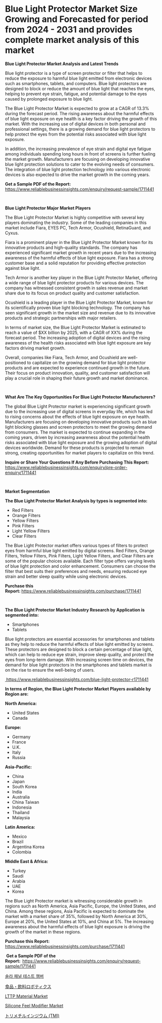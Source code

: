 <p><h1>Blue Light Protector Market Size Growing and Forecasted for period from 2024 - 2031 and provides complete market analysis of this market</h1></p><p><strong>Blue Light Protector Market Analysis and Latest Trends</strong></p>
<p><p>Blue light protector is a type of screen protector or filter that helps to reduce the exposure to harmful blue light emitted from electronic devices such as smartphones, tablets, and computers. Blue light protectors are designed to block or reduce the amount of blue light that reaches the eyes, helping to prevent eye strain, fatigue, and potential damage to the eyes caused by prolonged exposure to blue light.</p><p>The Blue Light Protector Market is expected to grow at a CAGR of 13.3% during the forecast period. The rising awareness about the harmful effects of blue light exposure on eye health is a key factor driving the growth of this market. With the increasing use of digital devices in both personal and professional settings, there is a growing demand for blue light protectors to help protect the eyes from the potential risks associated with blue light exposure.</p><p>In addition, the increasing prevalence of eye strain and digital eye fatigue among individuals spending long hours in front of screens is further fueling the market growth. Manufacturers are focusing on developing innovative blue light protection solutions to cater to the evolving needs of consumers. The integration of blue light protection technology into various electronic devices is also expected to drive the market growth in the coming years.</p></p>
<p><strong>Get a Sample PDF of the Report:&nbsp;</strong> <a href="https://www.reliablebusinessinsights.com/enquiry/request-sample/1711441">https://www.reliablebusinessinsights.com/enquiry/request-sample/1711441</a></p>
<p>&nbsp;</p>
<p><strong>Blue Light Protector Major Market Players</strong></p>
<p><p>The Blue Light Protector Market is highly competitive with several key players dominating the industry. Some of the leading companies in this market include Fiara, EYES PC, Tech Armor, Ocushield, RetinaGuard, and Cyxus.</p><p>Fiara is a prominent player in the Blue Light Protector Market known for its innovative products and high-quality standards. The company has experienced significant market growth in recent years due to the increasing awareness of the harmful effects of blue light exposure. Fiara has a strong customer base and a solid reputation for providing effective protection against blue light.</p><p>Tech Armor is another key player in the Blue Light Protector Market, offering a wide range of blue light protector products for various devices. The company has witnessed consistent growth in sales revenue and market share due to its focus on product quality and customer satisfaction.</p><p>Ocushield is a leading player in the Blue Light Protector Market, known for its scientifically proven blue light blocking technology. The company has seen significant growth in the market size and revenue due to its innovative products and strategic partnerships with major retailers.</p><p>In terms of market size, the Blue Light Protector Market is estimated to reach a value of $XX billion by 2025, with a CAGR of XX% during the forecast period. The increasing adoption of digital devices and the rising awareness of the health risks associated with blue light exposure are key factors driving market growth.</p><p>Overall, companies like Fiara, Tech Armor, and Ocushield are well-positioned to capitalize on the growing demand for blue light protector products and are expected to experience continued growth in the future. Their focus on product innovation, quality, and customer satisfaction will play a crucial role in shaping their future growth and market dominance.</p></p>
<p>&nbsp;</p>
<p><strong>What Are The Key Opportunities For Blue Light Protector Manufacturers?</strong></p>
<p><p>The global Blue Light Protector market is experiencing significant growth due to the increasing use of digital screens in everyday life, which has led to rising concerns about the effects of blue light exposure on eye health. Manufacturers are focusing on developing innovative products such as blue light blocking glasses and screen protectors to meet the growing demand from consumers. The market is expected to continue expanding in the coming years, driven by increasing awareness about the potential health risks associated with blue light exposure and the growing adoption of digital devices worldwide. Demand for these products is projected to remain strong, creating opportunities for market players to capitalize on this trend.</p></p>
<p><strong>Inquire or Share Your Questions If Any Before Purchasing This Report:</strong> <a href="https://www.reliablebusinessinsights.com/enquiry/pre-order-enquiry/1711441">https://www.reliablebusinessinsights.com/enquiry/pre-order-enquiry/1711441</a></p>
<p>&nbsp;</p>
<p><strong>Market Segmentation</strong></p>
<p><strong>The Blue Light Protector Market Analysis by types is segmented into:</strong></p>
<p><ul><li>Red Filters</li><li>Orange Filters</li><li>Yellow Filters</li><li>Pink Filters</li><li>Light Yellow Filters</li><li>Clear Filters</li></ul></p>
<p><p>The Blue Light Protector market offers various types of filters to protect eyes from harmful blue light emitted by digital screens. Red Filters, Orange Filters, Yellow Filters, Pink Filters, Light Yellow Filters, and Clear Filters are some of the popular choices available. Each filter type offers varying levels of blue light protection and color enhancement. Consumers can choose the filter that best suits their preferences and needs, ensuring reduced eye strain and better sleep quality while using electronic devices.</p></p>
<p><strong>Purchase this Report:&nbsp;</strong><a href="https://www.reliablebusinessinsights.com/purchase/1711441">https://www.reliablebusinessinsights.com/purchase/1711441</a></p>
<p>&nbsp;</p>
<p><strong>The Blue Light Protector Market Industry Research by Application is segmented into:</strong></p>
<p><ul><li>Smartphones</li><li>Tablets</li></ul></p>
<p><p>Blue light protectors are essential accessories for smartphones and tablets as they help to reduce the harmful effects of blue light emitted by screens. These protectors are designed to block a certain percentage of blue light, which can help to reduce eye strain, improve sleep quality, and protect the eyes from long-term damage. With increasing screen time on devices, the demand for blue light protectors in the smartphones and tablets market is on the rise to ensure the well-being of users.</p></p>
<p><a href="https://www.reliablebusinessinsights.com/blue-light-protector-r1711441">&nbsp;https://www.reliablebusinessinsights.com/blue-light-protector-r1711441</a></p>
<p><strong>In terms of Region, the Blue Light Protector Market Players available by Region are:</strong></p>
<p>
    <p> <strong> North America: </strong>
        <ul>
            <li>United States</li>
            <li>Canada</li>
        </ul>
        </p> 
    <p> <strong> Europe: </strong>
        <ul>
            <li>Germany</li>
            <li>France</li>
            <li>U.K.</li>
            <li>Italy</li>
            <li>Russia</li>
        </ul>
        </p> 
    <p> <strong> Asia-Pacific: </strong>
        <ul>
            <li>China</li>
            <li>Japan</li>
            <li>South Korea</li>
            <li>India</li>
            <li>Australia</li>
            <li>China Taiwan</li>
            <li>Indonesia</li>
            <li>Thailand</li>
            <li>Malaysia</li>
        </ul>
        </p> 
    <p> <strong> Latin America: </strong>
        <ul>
            <li>Mexico</li>
            <li>Brazil</li>
            <li>Argentina Korea</li>
            <li>Colombia</li>
        </ul>
        </p> 
    <p> <strong> Middle East & Africa: </strong>
        <ul>
            <li>Turkey</li>
            <li>Saudi</li>
            <li>Arabia</li>
            <li>UAE</li>
            <li>Korea</li>
        </ul>
    </p>
    </p>
<p><p>The Blue Light Protector market is witnessing considerable growth in regions such as North America, Asia Pacific, Europe, the United States, and China. Among these regions, Asia Pacific is expected to dominate the market with a market share of 35%, followed by North America at 30%, Europe at 20%, the United States at 10%, and China at 5%. The increasing awareness about the harmful effects of blue light exposure is driving the growth of the market in these regions.</p></p>
<p><strong>Purchase this Report: </strong><a href="https://www.reliablebusinessinsights.com/purchase/1711441">https://www.reliablebusinessinsights.com/purchase/1711441</a></p>
<p>&nbsp;<strong>Get a Sample PDF of the Report:&nbsp;&nbsp;</strong><a href="https://www.reliablebusinessinsights.com/enquiry/request-sample/1711441">https://www.reliablebusinessinsights.com/enquiry/request-sample/1711441</a></p>
<p><strong></strong></p>
<p><p><a href="https://github.com/JosefaRice/Market-Research-Report-List-1/blob/main/9167801146815.md">솔라 패널 테스트 챔버</a></p><p><a href="https://medium.com/@terrellconn2023/2024%E5%B9%B4%E3%81%8B%E3%82%892031%E5%B9%B4%E3%81%BE%E3%81%A7%E3%81%AE%E9%A3%9F%E5%93%81%E3%81%A8%E9%A3%B2%E6%96%99%E3%83%AD%E3%83%9C%E3%83%86%E3%82%A3%E3%82%AF%E3%82%B9%E5%B8%82%E5%A0%B4%E3%81%AE%E6%88%90%E9%95%B7%E5%B1%95%E6%9C%9B%E3%81%AF-%E5%B8%82%E5%A0%B4%E3%81%AE%E5%82%BE%E5%90%91%E5%88%86%E6%9E%90%E3%81%AB%E3%82%88%E3%82%8B%E5%BF%9C%E7%94%A8-%E5%9C%B0%E5%9F%9F%E3%81%AE%E5%B1%95%E6%9C%9B-%E5%8F%8E%E7%9B%8A%E3%81%AB-%E3%81%AE%E5%B9%B4%E9%96%93%E6%88%90%E9%95%B7%E7%8E%87-cagr-%E3%81%A7%E4%BA%88%E6%B8%AC%E3%81%95%E3%82%8C%E3%81%A6%E3%81%84%E3%81%BE%E3%81%99-e6ecbc35d70e">食品・飲料ロボティクス</a></p><p><a href="https://github.com/Alonsoolds3wq1d81czn8rbol/Market-Research-Report-List-3/blob/main/lttp-material-market.md">LTTP Material Market</a></p><p><a href="https://github.com/KeeganBarrows2023/Market-Research-Report-List-1/blob/main/silicone-feel-modifier-market.md">Silicone Feel Modifier Market</a></p><p><a href="https://medium.com/@staberhelen84/%E3%82%B0%E3%83%AD%E3%83%BC%E3%83%90%E3%83%AB%E3%83%88%E3%83%AA%E3%83%A1%E3%83%81%E3%83%AB%E3%82%A4%E3%83%B3%E3%82%B8%E3%82%A6%E3%83%A0-tmi-%E7%94%A3%E6%A5%AD-%E7%A8%AE%E9%A1%9E-%E7%94%A8%E9%80%94-%E5%B8%82%E5%A0%B4%E3%83%97%E3%83%AC%E3%83%BC%E3%83%A4%E3%83%BC-%E5%9C%B0%E5%9F%9F%E5%88%A5%E6%88%90%E9%95%B7%E5%88%86%E6%9E%90-%E3%81%8A%E3%82%88%E3%81%B3%E5%B0%86%E6%9D%A5%E3%82%B7%E3%83%8A%E3%83%AA%E3%82%AA-2024%E5%B9%B4-2031%E5%B9%B4-723ed9052b7a">トリメチルインジウム (TMI)</a></p></p>